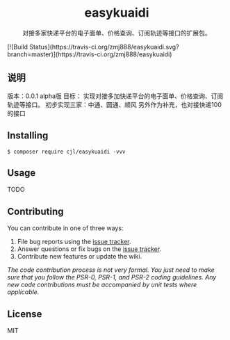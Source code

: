 <h1 align="center"> easykuaidi </h1>

<p align="center"> 对接多家快递平台的电子面单、价格查询、订阅轨迹等接口的扩展包。</p>
[![Build Status](https://travis-ci.org/zmj888/easykuaidi.svg?branch=master)](https://travis-ci.org/zmj888/easykuaidi)


## 说明
版本：0.0.1 alpha版 目标： 实现对接多加快递平台的电子面单、价格查询、订阅轨迹等接口。 初步实现三家：中通、圆通、顺风 另外作为补充，也对接快递100的接口

## Installing

```shell
$ composer require cjl/easykuaidi -vvv
```

## Usage

TODO

## Contributing

You can contribute in one of three ways:

1. File bug reports using the [issue tracker](https://github.com/cjl/easykuaidi/issues).
2. Answer questions or fix bugs on the [issue tracker](https://github.com/cjl/easykuaidi/issues).
3. Contribute new features or update the wiki.

_The code contribution process is not very formal. You just need to make sure that you follow the PSR-0, PSR-1, and PSR-2 coding guidelines. Any new code contributions must be accompanied by unit tests where applicable._

## License

MIT